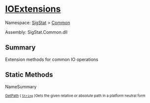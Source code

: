 # [IOExtensions](./IOExtensions.md)

Namespace: [SigStat]() > [Common](./README.md)

Assembly: SigStat.Common.dll

## Summary
Extension methods for common IO operations

## Static Methods

NameSummary

<sub>[GetPath](./Methods/IOExtensions-100663399.md) ( [`String`](https://docs.microsoft.com/en-us/dotnet/api/System.String) )</sub><sub>Gets the given relative or absolute path in a platform neutral form</sub><br>


